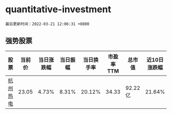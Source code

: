 # quantitative-investment

`最后更新时间：2022-03-21 12:06:31 +0800`

## 强势股票

|股票|当前价|当日涨跌幅|当日振幅|当日换手率|市盈率TTM|总市值|近10日涨跌幅|
|----|----|----|----|----|----|----|----|
|[杭州热电](https://xueqiu.com/S/SH605011)|23.05|4.73%|8.31%|20.12%|34.33|92.22亿|21.64%|
